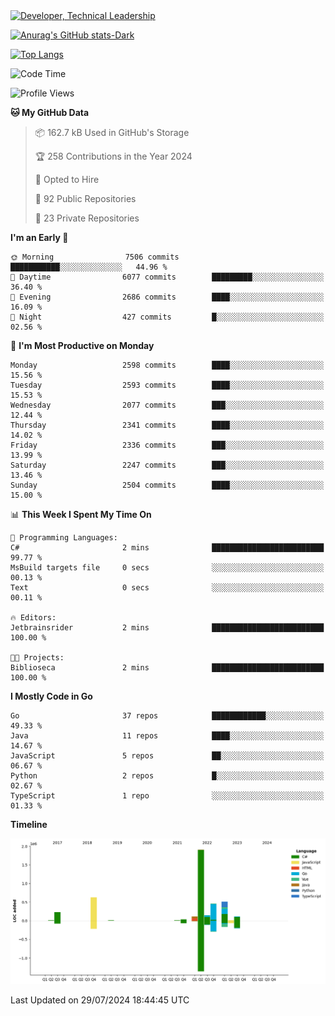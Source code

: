 <div>
  <a href="https://www.linkedin.com/in/arielpineiro/" target="_blank" rel="nofollow noopener noreferrer">
    <img src="https://img.shields.io/badge/-LinkedIn-%230077B5?style=for-the-badge&logo=linkedin&logoColor=white" alt="Developer, Technical Leadership" title="Ariel Piñeiro">
  </a>
</div>

[![Anurag's GitHub stats-Dark](https://github-readme-stats.vercel.app/api?username=arielsrv&show_icons=true&theme=dark#gh-dark-mode-only)](https://github.com/anuraghazra/github-readme-stats#gh-dark-mode-only)

[![Top Langs](https://github-readme-stats.vercel.app/api/top-langs/?username=arielsrv&layout=compact&langs_count=10&theme=dark#gh-dark-mode-only)](https://github.com/anuraghazra/github-readme-stats&theme=dark#gh-dark-mode-only)

<!--START_SECTION:waka-->
![Code Time](http://img.shields.io/badge/Code%20Time-1%2C024%20hrs%2013%20mins-blue)

![Profile Views](http://img.shields.io/badge/Profile%20Views-4-blue)

**🐱 My GitHub Data** 

> 📦 162.7 kB Used in GitHub's Storage 
 > 
> 🏆 258 Contributions in the Year 2024
 > 
> 💼 Opted to Hire
 > 
> 📜 92 Public Repositories 
 > 
> 🔑 23 Private Repositories 
 > 
**I'm an Early 🐤** 

```text
🌞 Morning                7506 commits        ███████████░░░░░░░░░░░░░░   44.96 % 
🌆 Daytime                6077 commits        █████████░░░░░░░░░░░░░░░░   36.40 % 
🌃 Evening                2686 commits        ████░░░░░░░░░░░░░░░░░░░░░   16.09 % 
🌙 Night                  427 commits         █░░░░░░░░░░░░░░░░░░░░░░░░   02.56 % 
```
📅 **I'm Most Productive on Monday** 

```text
Monday                   2598 commits        ████░░░░░░░░░░░░░░░░░░░░░   15.56 % 
Tuesday                  2593 commits        ████░░░░░░░░░░░░░░░░░░░░░   15.53 % 
Wednesday                2077 commits        ███░░░░░░░░░░░░░░░░░░░░░░   12.44 % 
Thursday                 2341 commits        ████░░░░░░░░░░░░░░░░░░░░░   14.02 % 
Friday                   2336 commits        ███░░░░░░░░░░░░░░░░░░░░░░   13.99 % 
Saturday                 2247 commits        ███░░░░░░░░░░░░░░░░░░░░░░   13.46 % 
Sunday                   2504 commits        ████░░░░░░░░░░░░░░░░░░░░░   15.00 % 
```


📊 **This Week I Spent My Time On** 

```text
💬 Programming Languages: 
C#                       2 mins              █████████████████████████   99.77 % 
MsBuild targets file     0 secs              ░░░░░░░░░░░░░░░░░░░░░░░░░   00.13 % 
Text                     0 secs              ░░░░░░░░░░░░░░░░░░░░░░░░░   00.11 % 

🔥 Editors: 
Jetbrainsrider           2 mins              █████████████████████████   100.00 % 

🐱‍💻 Projects: 
Biblioseca               2 mins              █████████████████████████   100.00 % 
```

**I Mostly Code in Go** 

```text
Go                       37 repos            ████████████░░░░░░░░░░░░░   49.33 % 
Java                     11 repos            ████░░░░░░░░░░░░░░░░░░░░░   14.67 % 
JavaScript               5 repos             ██░░░░░░░░░░░░░░░░░░░░░░░   06.67 % 
Python                   2 repos             █░░░░░░░░░░░░░░░░░░░░░░░░   02.67 % 
TypeScript               1 repo              ░░░░░░░░░░░░░░░░░░░░░░░░░   01.33 % 
```



**Timeline**

![Lines of Code chart](https://raw.githubusercontent.com/arielsrv/arielsrv/main/assets/bar_graph.png)


 Last Updated on 29/07/2024 18:44:45 UTC
<!--END_SECTION:waka-->
